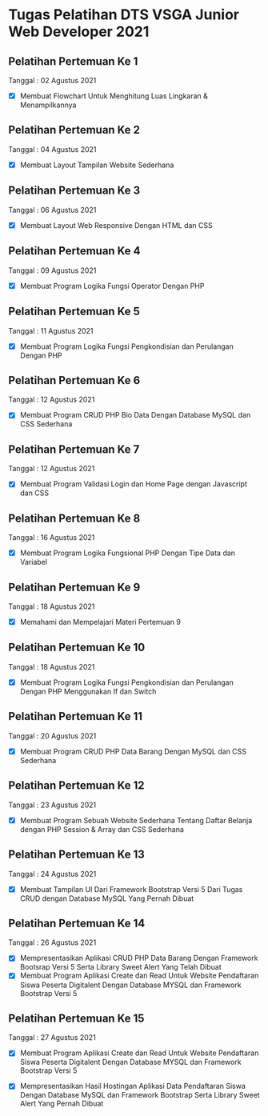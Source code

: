 # Tugas Pelatihan DTS VSGA Junior Web Developer 2021

## Pelatihan Pertemuan Ke 1
Tanggal : 02 Agustus 2021
- [x] Membuat Flowchart Untuk Menghitung Luas Lingkaran & Menampilkannya

## Pelatihan Pertemuan Ke 2
Tanggal : 04 Agustus 2021
- [x] Membuat Layout Tampilan Website Sederhana

## Pelatihan Pertemuan Ke 3
Tanggal : 06 Agustus 2021
- [x] Membuat Layout Web Responsive Dengan HTML dan CSS 

## Pelatihan Pertemuan Ke 4
Tanggal : 09 Agustus 2021
- [x] Membuat Program Logika Fungsi Operator Dengan PHP

## Pelatihan Pertemuan Ke 5
Tanggal : 11 Agustus 2021
- [x] Membuat Program Logika Fungsi Pengkondisian dan Perulangan Dengan PHP

## Pelatihan Pertemuan Ke 6
Tanggal : 12 Agustus 2021
- [x] Membuat Program CRUD PHP Bio Data Dengan Database MySQL dan CSS Sederhana

## Pelatihan Pertemuan Ke 7
Tanggal : 12 Agustus 2021
- [x] Membuat Program Validasi Login dan Home Page dengan Javascript dan CSS

## Pelatihan Pertemuan Ke 8
Tanggal : 16 Agustus 2021
- [x] Membuat Program Logika Fungsional PHP Dengan Tipe Data dan Variabel

## Pelatihan Pertemuan Ke 9
Tanggal : 18 Agustus 2021
- [x] Memahami dan Mempelajari Materi Pertemuan 9

## Pelatihan Pertemuan Ke 10
Tanggal : 18 Agustus 2021
- [x] Membuat Program Logika Fungsi Pengkondisian dan Perulangan Dengan PHP Menggunakan If dan Switch

## Pelatihan Pertemuan Ke 11
Tanggal : 20 Agustus 2021
- [x] Membuat Program CRUD PHP Data Barang Dengan MySQL dan CSS Sederhana

## Pelatihan Pertemuan Ke 12
Tanggal : 23 Agustus 2021
- [x] Membuat Program Sebuah Website Sederhana Tentang Daftar Belanja dengan PHP Session & Array dan CSS Sederhana

## Pelatihan Pertemuan Ke 13
Tanggal : 24 Agustus 2021
- [x] Membuat Tampilan UI Dari Framework Bootstrap Versi 5 Dari Tugas CRUD dengan Database MySQL Yang Pernah Dibuat

## Pelatihan Pertemuan Ke 14
Tanggal : 26 Agustus 2021
- [x] Mempresentasikan Aplikasi CRUD PHP Data Barang Dengan Framework Bootsrap Versi 5 Serta Library Sweet Alert Yang Telah Dibuat
- [x] Membuat Program Aplikasi Create dan Read Untuk Website Pendaftaran Siswa Peserta Digitalent Dengan Database MYSQL dan Framework Bootstrap Versi 5

## Pelatihan Pertemuan Ke 15
Tanggal : 27 Agustus 2021
- [x] Membuat Program Aplikasi Create dan Read Untuk Website Pendaftaran Siswa Peserta Digitalent Dengan Database MYSQL dan Framework Bootstrap Versi 5
- [x] Mempresentasikan Hasil Hostingan Aplikasi Data Pendaftaran Siswa Dengan Database MySQL dan Framework Bootstrap Serta Library Sweet Alert Yang Pernah Dibuat

